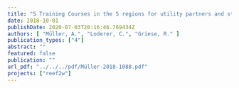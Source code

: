 ```yaml
---
title: "5 Training Courses in the 5 regions for utility partners and stakeholders on pilotactivities"
date: 2018-10-01
publishDate: 2020-07-03T20:16:46.769434Z
authors: [ "Müller, A.", "Loderer, C.", "Griese, R." ]
publication_types: ["4"]
abstract: ""
featured: false
publication: ""
url_pdf: "../../../pdf/Müller-2018-1088.pdf"
projects: ["reef2w"]
---
```


